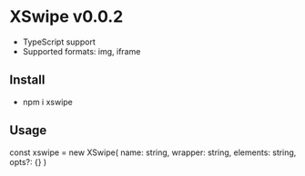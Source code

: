 # XSwipe v0.0.2

-   TypeScript support
-   Supported formats: img, iframe

## Install

-   npm i xswipe

## Usage

const xswipe = new XSwipe(
name: string,
wrapper: string,
elements: string,
opts?: {}
)
